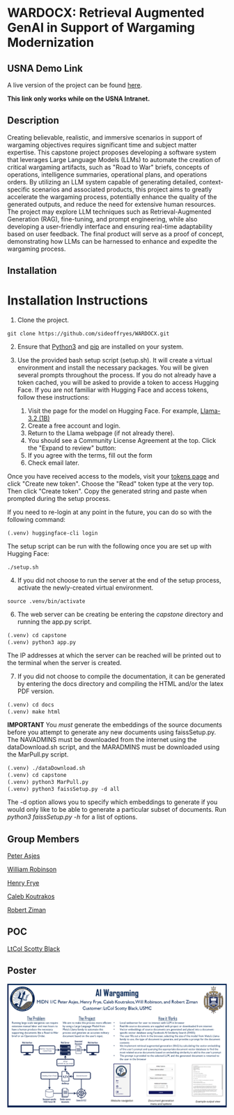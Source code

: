 # WARDOCX: Retrieval Augmented GenAI in Support of Wargaming Modernization

## USNA Demo Link

A live version of the project can be found [here](http://lnx1073302govt:5000).

**This link only works while on the USNA Intranet.**

## Description

Creating believable, realistic, and immersive scenarios in support of wargaming objectives
requires significant time and subject matter expertise. This capstone project proposes developing a
software system that leverages Large Language Models (LLMs) to automate the creation of critical wargaming
artifacts, such as "Road to War" briefs, concepts of operations, intelligence summaries, operational plans,
and operations orders. By utilizing an LLM system capable of generating detailed, context-specific
scenarios and associated products, this project aims to greatly accelerate the wargaming process,
potentially enhance the quality of the generated outputs, and reduce the need for extensive human resources.
The project may explore LLM techniques such as Retrieval-Augmented Generation (RAG), fine-tuning, and
prompt engineering, while also developing a user-friendly interface and ensuring real-time adaptability
based on user feedback. The final product will serve as a proof of concept, demonstrating how LLMs can
be harnessed to enhance and expedite the wargaming process.

## Installation

# Installation Instructions

1. Clone the project.

```console
git clone https://github.com/sideoffryes/WARDOCX.git
```

2. Ensure that [Python3](https://www.python.org/downloads/) and [pip](https://pip.pypa.io/en/stable/installation/) are installed on your system.

3. Use the provided bash setup script (setup.sh). It will create a virtual environment and install the necessary packages. You will be given several prompts throughout the process. If you do not already have a token cached, you will be asked to provide a token to access Hugging Face. If you are not familiar with Hugging Face and access tokens, follow these instructions:

    1. Visit the page for the model on Hugging Face. For example, [Llama-3.2 (1B)](https://huggingface.co/meta-llama/Llama-3.2-1B)
    2. Create a free account and login.
    3. Return to the Llama webpage (if not already there).
    4. You should see a Community License Agreement at the top. Click the "Expand to review" button:
    5. If you agree with the terms, fill out the form
    6. Check email later.

Once you have received access to the models, visit your [tokens page](https://huggingface.co/settings/tokens) and click "Create new token". Choose the "Read" token type at the very top. Then click "Create token". Copy the generated string and paste when prompted during the setup process.

If you need to re-login at any point in the future, you can do so with the following command:

```console
(.venv) huggingface-cli login
```

The setup script can be run with the following once you are set up with Hugging Face:

```console
./setup.sh
```

4. If you did not choose to run the server at the end of the setup process, activate the newly-created virtual environment.

```console
source .venv/bin/activate
```

6. The web server can be creating be entering the *capstone* directory and running the app.py script.

```console
(.venv) cd capstone
(.venv) python3 app.py
```

The IP addresses at which the server can be reached will be printed out to the terminal when the server is created.

7. If you did not choose to compile the documentation, it can be generated by entering the docs directory and compiling the HTML and/or the latex PDF version.

```console
(.venv) cd docs
(.venv) make html
```

**IMPORTANT** You *must* generate the embeddings of the source documents before you attempt to generate any new documents using faissSetup.py. The NAVADMINS must be downloaded from the internet using the dataDownload.sh script, and the MARADMINS must be downloaded using the MarPull.py script.

```console
(.venv) ./dataDownload.sh
(.venv) cd capstone
(.venv) python3 MarPull.py
(.venv) python3 faissSetup.py -d all
```

The -d option allows you to specify which embeddings to generate if you would only like to be able to generate a particular subset of documents. Run *python3 faissSetup.py -h* for a list of options.

## Group Members

[Peter Asjes](mailto:m250228@usna.edu)

[William Robinson](mailto:m255334@usna.edu)

[Henry Frye](mailto:m251854@usna.edu)

[Caleb Koutrakos](mailto:m253300@usna.edu)

[Robert Ziman](mailto:m257074@usna.edu)

## POC

[LtCol Scotty Black](mailto:scotty.black@nps.edu )

## Poster

![Capstone Poster](./proposal/Comp%20SCI_Asjes_Frye_Koutrakos_Robinson_Ziman.png)

